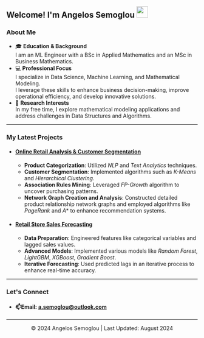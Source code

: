 ## Welcome! I'm Angelos Semoglou <img src="https://media.giphy.com/media/hvRJCLFzcasrR4ia7z/giphy.gif" width="30px"/>

### About Me 

- 🎓 **Education & Background**  
  I am an ML Engineer with a BSc in Applied Mathematics and an MSc in Business Mathematics.
- 💻 **Professional Focus**  
   I specialize in Data Science, Machine Learning, and Mathematical Modeling.  
   I leverage these skills to enhance business decision-making, improve operational efficiency, and develop innovative solutions.
- 🔬 **Research Interests**  
   In my free time, I explore mathematical modeling applications and address challenges in Data Structures and Algorithms.

***

### My Latest Projects

- #### [Online Retail Analysis & Customer Segmentation](https://github.com/semoglou/Machine-Learning-Customer-Segmentation)
  - **Product Categorization**: Utilized *NLP* and *Text Analytics* techniques.
  - **Customer Segmentation**: Implemented algorithms such as *K-Means* and *Hierarchical Clustering*.
  - **Association Rules Mining**: Leveraged *FP-Growth* algorithm to uncover purchasing patterns.
  - **Network Graph Creation and Analysis**: Constructed detailed product relationship network graphs and employed algorithms like *PageRank* and *A** to enhance recommendation systems.

- #### [Retail Store Sales Forecasting](https://github.com/semoglou/Retail-Store-Sales-Forecasting)
  - **Data Preparation**: Engineered features like categorical variables and lagged sales values.
  - **Advanced Models**: Implemented various models like *Random Forest*, *LightGBM*, *XGBoost*, *Gradient Boost*.
  - **Iterative Forecasting**: Used predicted lags in an iterative process to enhance real-time accuracy.

***

### Let's Connect
- #### 📫Email: [a.semoglou@outlook.com](mailto:a.semoglou@outlook.com)

</div>

<footer>
  <hr>
  <p align="center">© 2024 Angelos Semoglou | Last Updated: August 2024</p>
</footer>
